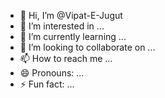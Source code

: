 - 👋 Hi, I’m @Vipat-E-Jugut
- 👀 I’m interested in ...
- 🌱 I’m currently learning ...
- 💞️ I’m looking to collaborate on ...
- 📫 How to reach me ...
- 😄 Pronouns: ...
- ⚡ Fun fact: ...

<!---
Vipat-E-Jugut/Vipat-E-Jugut is a ✨ special ✨ repository because its `README.md` (this file) appears on your GitHub profile.
You can click the Preview link to take a look at your changes.
--->
